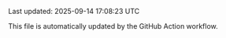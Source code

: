 Last updated: 2025-09-14 17:08:23 UTC

This file is automatically updated by the GitHub Action workflow.
